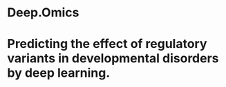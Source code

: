 # Deep.Omics
# Predicting the effect of regulatory variants in developmental disorders by deep learning.
